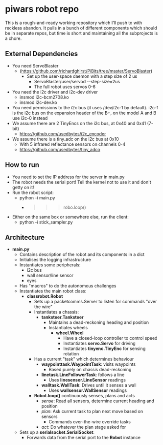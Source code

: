 # piwars robot repo

This is a rough-and-ready working repository which I'll push to with reckless
abandon. It pulls in a bunch of different components which should be in
separate repos, but time is short and maintaining all the subprojects is a
chore.

## External Dependencies
 * You need ServoBlaster
   * (https://github.com/richardghirst/PiBits/tree/master/ServoBlaster)
	 * Set up the user-space daemon with a step size of 2 us
	   * ServoBlaster/user/servod --step-size=2us
	   * The full robot uses servos 0-6
 * You need the i2c driver and i2c-dev driver
   * insmod i2c-bcm2708.ko
   * insmod i2c-dev.ko
 * You need permissions to the i2c bus (it uses /dev/i2c-1 by default).
   i2c-1 is the i2c bus on the expansion header of the B+, on the model A and B
   use i2c-0 instead
 * We assume there are 2 TinyEncs on the i2c bus, at 0x40 and 0x41 (7-bit)
   * https://github.com/usedbytes/i2c_encoder
 * We assume there is a tiny_adc on the i2c bus at 0x10
   * With 5 infrared reflectance sensors on channels 0-4
   * https://github.com/usedbytes/tiny_adco

## How to run
 * You need to set the IP address for the server in main.py
 * The robot needs the serial port! Tell the kernel not to use it and don't
   getty on it!
 * Run the robot script:
   * python -i main.py
     * >>> robo.loop()
 * Either on the same box or somewhere else, run the client:
   * python -i stick_sampler.py

## Architecture

 * **main.py**
   * Contains description of the robot and its components in a dict
   * Initialises the logging infrastructure
   * Instantiates some peripherals:
     * i2c bus
     * wall sensor/line sensor
     * eyes
   * Has "macros" to do the autonomous challenges
   * Instantiates the main robot class:
     * **classrobot.Robot**
       * Sets up a packetcomms.Server to listen for commands "over the wire"
       * Instantiates a chassis:
         * **tanksteer.Tanksteer**
           * Maintains a dead-reckoning heading and position
           * Instantiates wheels
             * **wheel.Wheel**
               * Have a closed-loop controller to control speed
               * Instantiates **servo.Servo** for driving
               * Instantiates **tinyenc.TinyEnc** for sensing rotation
       * Has a current "task" which determines behaviour
         * **waypointtask.WaypointTask**: visits waypoints
             * Based purely on chassis dead-reckoning
         * **linetask.LineFollowerTask**: follows a line
             * Uses **linesensor.LineSensor** readings
         * **walltask.WallTask**: Drives until it senses a wall
             * Uses **wallsensor.WallSensor** readings
       * **Robot.loop()** continuously senses, plans and acts
         * *sense*: Read all sensors, determine current heading and position
         * *plan*: Ask current task to plan next move based on sensors
           * Commands over-the-wire override tasks
         * *act*: Do whatever the plan stage asked for
    * Sets up a **serialsocket.SerialSocket**:
      * Forwards data from the serial port to the **Robot** instance

